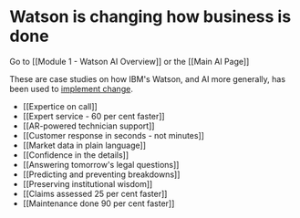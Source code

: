 # Watson is changing how business is done

Go to [[Module 1 - Watson AI Overview]] or the [[Main AI Page]]

These are case studies on how IBM's Watson, and AI more generally, has been used to [implement change](https://www.ibm.com/watson/ai-stories).

- [[Expertice on call]]
- [[Expert service - 60 per cent faster]]
- [[AR-powered technician support]]
- [[Customer response in seconds - not minutes]]
- [[Market data in plain language]]
- [[Confidence in the details]]
- [[Answering tomorrow's legal questions]]
- [[Predicting and preventing breakdowns]]
- [[Preserving institutional wisdom]]
- [[Claims assessed 25 per cent faster]]
- [[Maintenance done 90 per cent faster]]